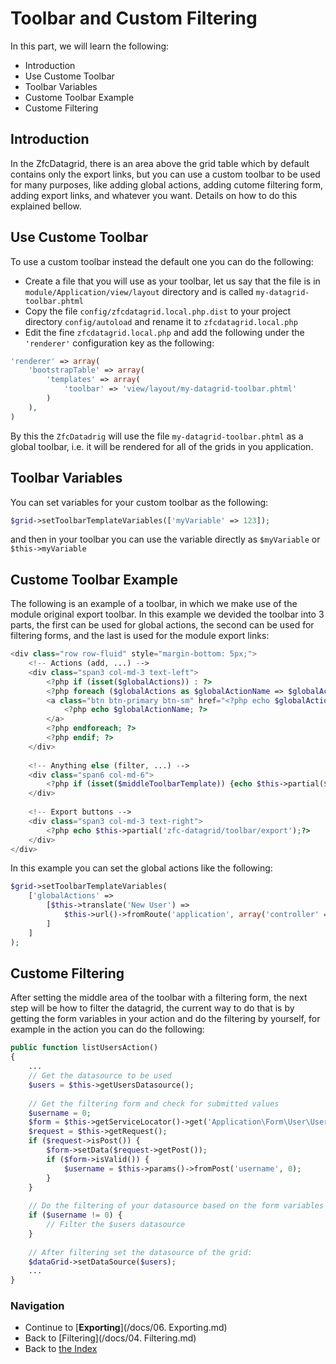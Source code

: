 # Toolbar and Custom Filtering

In this part, we will learn the following:

* Introduction
* Use Custome Toolbar
* Toolbar Variables
* Custome Toolbar Example
* Custome Filtering

## Introduction

In the ZfcDatagrid, there is an area above the grid table which by default contains only 
the export links, but you can use a custom toolbar to be used for many purposes,
like adding global actions, adding cutome filtering form, adding export links, and whatever
you want. Details on how to do this explained bellow.

## Use Custome Toolbar 

To use a custom toolbar instead the default one you can do the following:
* Create a file that you will use as your toolbar, let us say that the file is in 
`module/Application/view/layout` directory and is called `my-datagrid-toolbar.phtml`
* Copy the file `config/zfcdatagrid.local.php.dist` to your project directory
`config/autoload` and rename it to `zfcdatagrid.local.php`
* Edit the fine `zfcdatagrid.local.php` and add the following under the `'renderer'`
configuration key as the following:
```php
'renderer' => array(
    'bootstrapTable' => array(
        'templates' => array(
            'toolbar' => 'view/layout/my-datagrid-toolbar.phtml'
        )
    ),
)
```
By this the `ZfcDatadrig` will use the file `my-datagrid-toolbar.phtml` as a global
toolbar, i.e. it will be rendered for all of the grids in you application.


## Toolbar Variables

You can set variables for your custom toolbar as the following:
```php
$grid->setToolbarTemplateVariables(['myVariable' => 123]);
```
and then in your toolbar you can use the variable directly as
`$myVariable` or `$this->myVariable`


## Custome Toolbar Example

The following is an example of a toolbar, in which we make use of the module original
export toolbar. In this example we devided the toolbar into 3 parts, the first can be
used for global actions, the second can be used for filtering forms, and the last is
used for the module export links:
```php
<div class="row row-fluid" style="margin-bottom: 5px;">
    <!-- Actions (add, ...) -->
    <div class="span3 col-md-3 text-left">
        <?php if (isset($globalActions)) : ?>
        <?php foreach ($globalActions as $globalActionName => $globalActionURL) : ?>
        <a class="btn btn-primary btn-sm" href="<?php echo $globalActionURL; ?>">
            <?php echo $globalActionName; ?>
        </a>
        <?php endforeach; ?>
        <?php endif; ?>
    </div>
    
    <!-- Anything else (filter, ...) -->
    <div class="span6 col-md-6">
        <?php if (isset($middleToolbarTemplate)) {echo $this->partial($middleToolbarTemplate);} ?>
    </div>
    
    <!-- Export buttons -->
    <div class="span3 col-md-3 text-right">
        <?php echo $this->partial('zfc-datagrid/toolbar/export');?>
    </div>
</div>
```
In this example you can set the global actions like the following:
```php
$grid->setToolbarTemplateVariables(
    ['globalActions' =>
        [$this->translate('New User') =>
            $this->url()->fromRoute('application', array('controller' => 'user', 'action' => 'add'))
        ]
    ]
);
```

## Custome Filtering

After setting the middle area of the toolbar with a filtering form, the next step
will be how to filter the datagrid, the current way to do that is by getting the
form variables in your action and do the filtering by yourself, for example in the
action you can do the following:
```php
public function listUsersAction()
{
	...
    // Get the datasource to be used
    $users = $this->getUsersDatasource();
    
    // Get the filtering form and check for submitted values
    $username = 0;
    $form = $this->getServiceLocator()->get('Application\Form\User\UserFilterForm');
    $request = $this->getRequest();
    if ($request->isPost()) {
        $form->setData($request->getPost());
        if ($form->isValid()) {
            $username = $this->params()->fromPost('username', 0);
        }
    }
    
    // Do the filtering of your datasource based on the form variables
    if ($username != 0) {
    	// Filter the $users datasource
    }
    
    // After filtering set the datasource of the grid:
    $dataGrid->setDataSource($users);
    ...
}
```

### Navigation

* Continue to [**Exporting**](/docs/06. Exporting.md)
* Back to [Filtering](/docs/04. Filtering.md)
* Back to [the Index](/docs/README.md)
